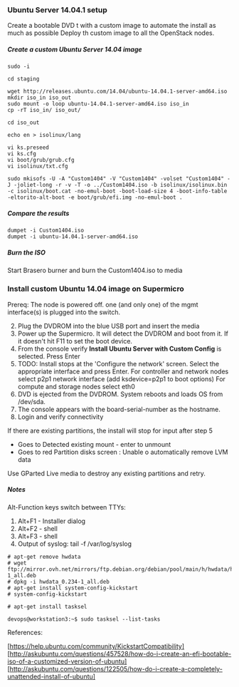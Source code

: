 
### Ubuntu Server 14.04.1 setup

Create a bootable DVD t with a custom image to automate the install as much as possible
Deploy th custom image to all the OpenStack nodes.

##### Create a custom Ubuntu Server 14.04 image 

```
sudo -i

cd staging

wget http://releases.ubuntu.com/14.04/ubuntu-14.04.1-server-amd64.iso
mkdir iso_in iso_out
sudo mount -o loop ubuntu-14.04.1-server-amd64.iso iso_in
cp -rT iso_in/ iso_out/

cd iso_out

echo en > isolinux/lang

vi ks.preseed
vi ks.cfg
vi boot/grub/grub.cfg
vi isolinux/txt.cfg 

sudo mkisofs -U -A "Custom1404" -V "Custom1404" -volset "Custom1404" -J -joliet-long -r -v -T -o ../Custom1404.iso -b isolinux/isolinux.bin -c isolinux/boot.cat -no-emul-boot -boot-load-size 4 -boot-info-table -eltorito-alt-boot -e boot/grub/efi.img -no-emul-boot .
```

##### Compare the results

```
dumpet -i Custom1404.iso
dumpet -i ubuntu-14.04.1-server-amd64.iso
```

##### Burn the ISO 

Start Brasero burner and burn the Custom1404.iso to media

### Install custom Ubuntu 14.04 image on Supermicro 

Prereq:
The node is powered off.
one (and only one) of the mgmt interface(s) is plugged into the switch.

2. Plug the DVDROM into the blue USB port and insert the media
3. Power up the Supermicro. It will detect the DVDROM and boot from it.  If it doesn't hit F11 to set the boot device.
4. From the console verify **Install Ubuntu Server with Custom Config** is selected. Press Enter
5. TODO: Install stops at the 'Configure the network' screen.  Select the appropriate interface and press Enter.
For controller and network nodes select p2p1 network interface (add ksdevice=p2p1 to boot options)
For compute and storage nodes select eth0 
7. DVD is ejected from the DVDROM.  System reboots and loads OS from /dev/sda.
8. The console appears with the board-serial-number as the hostname.
9. Login and verify connectivity

If there are existing partitions, the install will stop for input after step 5
- Goes to Detected existing mount - enter to unmount
- Goes to red Partition disks screen : Unable o automatically remove LVM data

Use GParted Live media to destroy any existing partitions and retry.

##### Notes

Alt-Function keys switch between TTYs:

1. Alt+F1 - Installer dialog
2. Alt+F2 - shell
3. Alt+F3 - shell
4. Output of syslog: tail -f /var/log/syslog

```
# apt-get remove hwdata
# wget ftp://mirror.ovh.net/mirrors/ftp.debian.org/debian/pool/main/h/hwdata/hwdata_0.234-1_all.deb
# dpkg -i hwdata_0.234-1_all.deb
# apt-get install system-config-kickstart
# system-config-kickstart

# apt-get install tasksel

devops@workstation3:~$ sudo tasksel --list-tasks
```

References:

[https://help.ubuntu.com/community/KickstartCompatibility]
[http://askubuntu.com/questions/457528/how-do-i-create-an-efi-bootable-iso-of-a-customized-version-of-ubuntu]
[http://askubuntu.com/questions/122505/how-do-i-create-a-completely-unattended-install-of-ubuntu]


